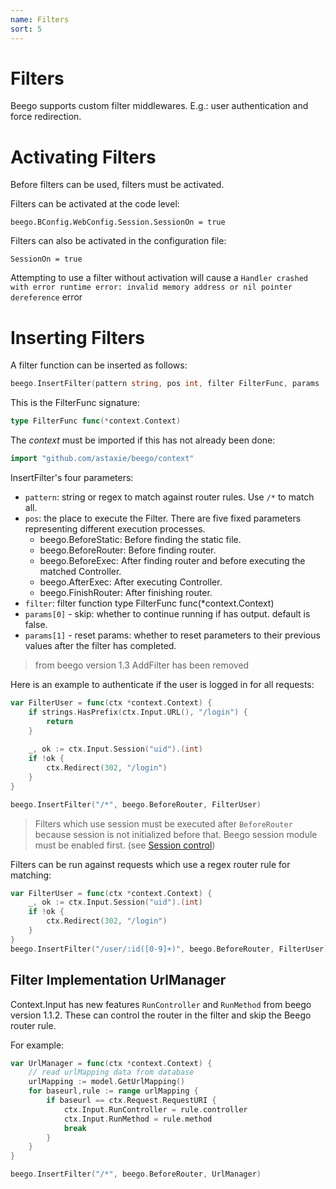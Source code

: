 ```yaml
---
name: Filters
sort: 5
---
```


# Filters
Beego supports custom filter middlewares. E.g.: user authentication and force redirection.

# Activating Filters
Before filters can be used, filters must be activated.

Filters can be activated at the code level:

`beego.BConfig.WebConfig.Session.SessionOn = true`

Filters can also be activated in the configuration file:

```SessionOn = true```

Attempting to use a filter without activation will cause a `Handler crashed with error runtime error: invalid memory address or nil pointer dereference` error

# Inserting Filters

A filter function can be inserted as follows:

```go
beego.InsertFilter(pattern string, pos int, filter FilterFunc, params ...bool)
```

This is the FilterFunc signature:

```go
type FilterFunc func(*context.Context)
```

The *context* must be imported if this has not already been done:

```go
import "github.com/astaxie/beego/context"
```

InsertFilter's four parameters:

- `pattern`: string or regex to match against router rules. Use `/*` to match all.
- `pos`: the place to execute the Filter. There are five fixed parameters representing different execution processes.
	- beego.BeforeStatic: Before finding the static file.  
 	- beego.BeforeRouter: Before finding router.
	- beego.BeforeExec: After finding router and before executing the matched Controller.
	- beego.AfterExec: After executing Controller.
	- beego.FinishRouter: After finishing router.
- `filter`: filter function type FilterFunc func(*context.Context)
- `params[0]` - skip: whether to continue running if has output. default is false.
- `params[1]` - reset params: whether to reset parameters to their previous values after the filter has completed.

> from beego version 1.3 AddFilter has been removed

Here is an example to authenticate if the user is logged in for all requests:

```go
var FilterUser = func(ctx *context.Context) {
    if strings.HasPrefix(ctx.Input.URL(), "/login") {
    	return
    }
    
    _, ok := ctx.Input.Session("uid").(int)
    if !ok {
        ctx.Redirect(302, "/login")
    }
}

beego.InsertFilter("/*", beego.BeforeRouter, FilterUser)
```

>Filters which use session must be executed after `BeforeRouter` because session is not initialized before that. Beego session module must be enabled first. (see [Session control](../controller/session.md))


Filters can be run against requests which use a regex router rule for matching:

```go
var FilterUser = func(ctx *context.Context) {
    _, ok := ctx.Input.Session("uid").(int)
    if !ok {
        ctx.Redirect(302, "/login")
    }
}
beego.InsertFilter("/user/:id([0-9]+)", beego.BeforeRouter, FilterUser)
```
## Filter Implementation UrlManager
Context.Input has new features `RunController` and `RunMethod` from beego version 1.1.2.  These can control the router in the filter and skip the Beego router rule.

For example:

```go
var UrlManager = func(ctx *context.Context) {
    // read urlMapping data from database
	urlMapping := model.GetUrlMapping()
	for baseurl,rule := range urlMapping {
		if baseurl == ctx.Request.RequestURI {
			ctx.Input.RunController = rule.controller
			ctx.Input.RunMethod = rule.method
			break
		}
	}
}

beego.InsertFilter("/*", beego.BeforeRouter, UrlManager)
```
